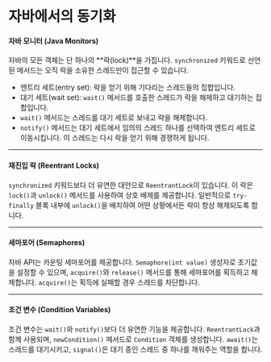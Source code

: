 # 자바에서의 동기화

#### 자바 모니터 (Java Monitors)

자바의 모든 객체는 단 하나의 \*\*락(lock)\*\*을 가집니다. `synchronized` 키워드로 선언된 메서드는 오직 락을 소유한 스레드만이 접근할 수 있습니다.

* 엔트리 세트(entry set): 락을 얻기 위해 기다리는 스레드들의 집합입니다.
* 대기 세트(wait set): `wait()` 메서드를 호출한 스레드가 락을 해제하고 대기하는 집합입니다.
* `wait()` 메서드는 스레드를 대기 세트로 보내고 락을 해제합니다.
* `notify()` 메서드는 대기 세트에서 임의의 스레드 하나를 선택하여 엔트리 세트로 이동시킵니다. 이 스레드는 다시 락을 얻기 위해 경쟁하게 됩니다.

***

#### 재진입 락 (Reentrant Locks)

`synchronized` 키워드보다 더 유연한 대안으로 `ReentrantLock`이 있습니다. 이 락은 `lock()`과 `unlock()` 메서드를 사용하여 상호 배제를 제공합니다. 일반적으로 `try-finally` 블록 내부에 `unlock()`을 배치하여 어떤 상황에서든 락이 항상 해제되도록 합니다.

***

#### 세마포어 (Semaphores)

자바 API는 카운팅 세마포어를 제공합니다. `Semaphore(int value)` 생성자로 초기값을 설정할 수 있으며, `acquire()`와 `release()` 메서드를 통해 세마포어를 획득하고 해제합니다. `acquire()`는 획득에 실패할 경우 스레드를 차단합니다.

***

#### 조건 변수 (Condition Variables)

조건 변수는 `wait()`와 `notify()`보다 더 유연한 기능을 제공합니다. `ReentrantLock`과 함께 사용되며, `newCondition()` 메서드로 `Condition` 객체를 생성합니다. `await()`는 스레드를 대기시키고, `signal()`은 대기 중인 스레드 중 하나를 깨워주는 역할을 합니다.

